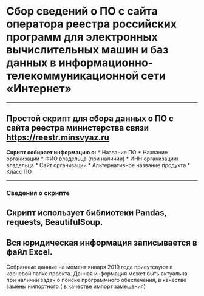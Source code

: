 # Сбор сведений о ПО с сайта оператора реестра российских программ для электронных вычислительных машин и баз данных в информационно-телекоммуникационной сети «Интернет»
---
Простой скрипт для сбора данных о ПО с сайта реестра министерства связи https://reestr.minsvyaz.ru
---
**Скрипт собирает информацию о:**
    * Название ПО
    * Название организации
    * ФИО владельца (при наличии)
    * ИНН организации/владельца
    * Сайт организации
    * Альтернативное название продукта
    * Класс ПО

---
### Сведения о скрипте
Скрипт использует библиотеки Pandas, requests, BeautifulSoup.
---
Вся юридическая информация записывается в файл Excel.
---
Собранные данные на момент января 2019 года присутсвуют в корневой папке проекта.
Данная информация может быть актуальна при наличии задач о поиске программного обеспечения,
в качестве замены импортного ( в качестве импорт замещения)
